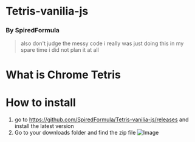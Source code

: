 # Tetris-vanilia-js

### By SpiredFormula

> also don't judge the messy code i really was just doing this in my spare time i did not plan it at all

# What is Chrome Tetris



# How to install

1. go to https://github.com/SpiredFormula/Tetris-vanilia-js/releases and install the latest version
2. Go to your downloads folder and find the zip file
![Image](https://github.com/SpiredFormula/Tetris-vanilia-js/blob/main/Images/READMEImages/Tute1.PNG?raw=true)

